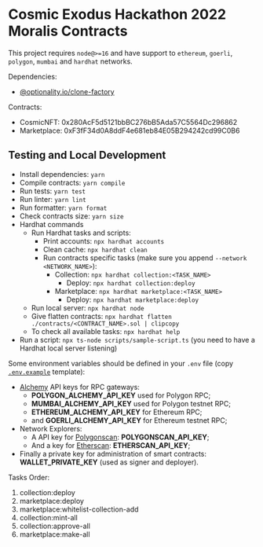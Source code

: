 # Cosmic Exodus Hackathon 2022 Moralis Contracts

This project requires `node@>=16` and have support to `ethereum`, `goerli`, `polygon`, `mumbai` and `hardhat` networks.

Dependencies:

* [@optionality.io/clone-factory](https://github.com/optionality/clone-factory)

Contracts:

* CosmicNFT: 0x280AcF5d5121bbBC276bB5Ada57C5564Dc296862
* Marketplace: 0xF3fF34d0A8ddF4e681eb84E05B294242cd99C0B6

## Testing and Local Development

* Install dependencies: `yarn`
* Compile contracts: `yarn compile`
* Run tests: `yarn test`
* Run linter: `yarn lint`
* Run formatter: `yarn format`
* Check contracts size: `yarn size`
* Hardhat commands
  * Run Hardhat tasks and scripts:
    * Print accounts: `npx hardhat accounts`
    * Clean cache: `npx hardhat clean`
    * Run contracts specific tasks (make sure you append `--network <NETWORK_NAME>`):
      * Collection: `npx hardhat collection:<TASK_NAME>`
        * Deploy: `npx hardhat collection:deploy`
      * Marketplace: `npx hardhat marketplace:<TASK_NAME>`
        * Deploy: `npx hardhat marketplace:deploy`
  * Run local server: `npx hardhat node`
  * Give flatten contracts: `npx hardhat flatten ./contracts/<CONTRACT_NAME>.sol | clipcopy`
  * To check all available tasks: `npx hardhat help`
* Run a script: `npx ts-node scripts/sample-script.ts` (you need to have a Hardhat local server listening)

Some environment variables should be defined in your `.env` file (copy [`.env.example`](.env.example) template):

* [Alchemy](https://alchemyapi.io/) API keys for RPC gateways:
  * **POLYGON_ALCHEMY_API_KEY** used for Polygon RPC;
  * **MUMBAI_ALCHEMY_API_KEY** used for Polygon testnet RPC;
  * **ETHEREUM_ALCHEMY_API_KEY** for Ethereum RPC;
  * and **GOERLI_ALCHEMY_API_KEY** for Ethereum testnet RPC;
* Network Explorers:
  * A API key for [Polygonscan](https://polygonscan.com/): **POLYGONSCAN_API_KEY**;
  * And a key for [Etherscan](https://etherscan.io/): **ETHERSCAN_API_KEY**;
* Finally a private key for administration of smart contracts: **WALLET_PRIVATE_KEY** (used as signer and deployer).

Tasks Order:

1. collection:deploy
2. marketplace:deploy
3. marketplace:whitelist-collection-add
4. collection:mint-all
5. collection:approve-all
6. marketplace:make-all
